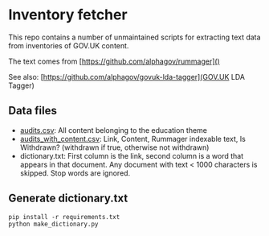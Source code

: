 # Inventory fetcher

This repo contains a number of unmaintained scripts for extracting text data from inventories of GOV.UK content.

The text comes from [https://github.com/alphagov/rummager]()

See also: [https://github.com/alphagov/govuk-lda-tagger](GOV.UK LDA Tagger)

## Data files

- [audits.csv](audits.csv): All content belonging to the education theme
- [audits_with_content.csv](audits_with_content.csv): Link, Content, Rummager indexable text, Is Withdrawn? (withdrawn if true, otherwise not withdrawn)
- dictionary.txt: First column is the link, second column is a word that appears in that document. Any document with text < 1000 characters is skipped. Stop words are ignored.

## Generate dictionary.txt

```
pip install -r requirements.txt
python make_dictionary.py
```

